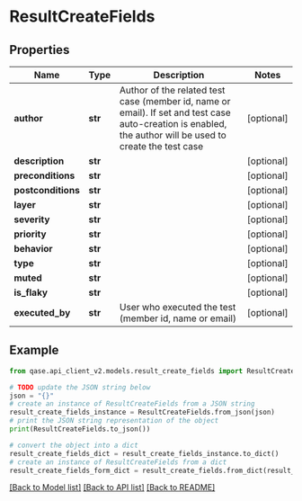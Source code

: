 # ResultCreateFields


## Properties

Name | Type | Description | Notes
------------ | ------------- | ------------- | -------------
**author** | **str** | Author of the related test case (member id, name or email). If set and test case auto-creation is enabled, the author will be used to create the test case | [optional] 
**description** | **str** |  | [optional] 
**preconditions** | **str** |  | [optional] 
**postconditions** | **str** |  | [optional] 
**layer** | **str** |  | [optional] 
**severity** | **str** |  | [optional] 
**priority** | **str** |  | [optional] 
**behavior** | **str** |  | [optional] 
**type** | **str** |  | [optional] 
**muted** | **str** |  | [optional] 
**is_flaky** | **str** |  | [optional] 
**executed_by** | **str** | User who executed the test (member id, name or email) | [optional] 

## Example

```python
from qase.api_client_v2.models.result_create_fields import ResultCreateFields

# TODO update the JSON string below
json = "{}"
# create an instance of ResultCreateFields from a JSON string
result_create_fields_instance = ResultCreateFields.from_json(json)
# print the JSON string representation of the object
print(ResultCreateFields.to_json())

# convert the object into a dict
result_create_fields_dict = result_create_fields_instance.to_dict()
# create an instance of ResultCreateFields from a dict
result_create_fields_form_dict = result_create_fields.from_dict(result_create_fields_dict)
```
[[Back to Model list]](../README.md#documentation-for-models) [[Back to API list]](../README.md#documentation-for-api-endpoints) [[Back to README]](../README.md)



